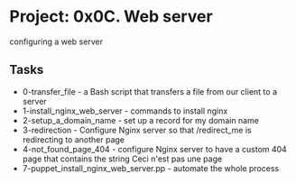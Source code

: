 
# Project: 0x0C. Web server
configuring a web server  
## Tasks
- 0-transfer_file -  a Bash script that transfers a file from our client to a server
- 1-install_nginx_web_server - commands to install nginx
- 2-setup_a_domain_name - set up a record for my domain name
- 3-redirection - Configure Nginx server so that /redirect_me is redirecting to another page
- 4-not_found_page_404 - configure Nginx server to have a custom 404 page that contains the string Ceci n'est pas une page
- 7-puppet_install_nginx_web_server.pp - automate the whole process
